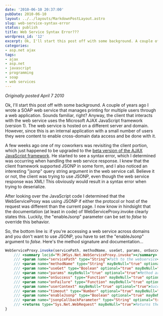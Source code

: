 ```yaml
---
date: '2010-06-10 20:37:00'
pubDate: 2010-06-10
layout: ../../layouts/MarkdownPostLayout.astro
slug: web-service-syntax-error
status: publish
title: Web Service Syntax Error???
wordpress_id: '12'
excerpt: Ok, I'll start this post off with some background. A couple of years ago I wrote a SOAP web service that manages printing for multiple users through a web application. Sounds familiar, right?
categories:
- asp.net ajax
tags:
- ajax
- asp.net
- javascript
- programming
- soap
- web services
---
```


_Originally posted April 7 2010_

Ok, I'll start this post off with some background.  A couple of years ago I wrote a SOAP web service that manages printing for multiple users through a web application.  Sounds familiar, right?  Anyway, the client that interacts with the web service uses the Microsoft AJAX JavaScript framework (version 1).  The web service is hosted on a different server and domain.  However, since this is an internal application with a small number of users they were content to enable cross-domain data access and be done with it.

A few weeks ago one of my coworkers was revisiting the client portion, which just happened to be upgraded to the [beta version of the AJAX JavaScript framework](http://ajax.codeplex.com/).  He started to see a syntax error, which I determined was occurring when handling the web service response.  I knew that the client framework supported JSONP in some form, and I also noticed an interesting "jsonp" query string argument in the web service call.  Believe it or not, the client was trying to use JSONP, even though the web service response was XML!  This obviously would result in a syntax error when trying to deserialize.

After looking over the JavaScript code I determined that the WebServiceProxy was using JSONP if either the protocol or host of the request was different than the current page.  I now know in hindsight that the documentation (at least in code) of WebServiceProxy.invoke clearly states this.  Luckily, the "enableJsonp" parameter can be set to _false_ to override this behavior.

So, the bottom line is:  if you're accessing a web service across domains and you don't want to use JSONP, you have to set the  "enableJsonp" argument to _false_.  Here's the method signature and documentation...

```javascript
WebServiceProxy.invoke(servicePath, methodName, useGet, params, onSuccess, onFailure, userContext, timeout, enableJsonp, jsonpCallbackParameter) {
	/// <summary locid="M:J#Sys.Net.WebServiceProxy.invoke"></summary>
	/// <param name="servicePath" type="String">Path to the webservice</param>
	/// <param name="methodName" type="String" mayBeNull="true" optional="true">Method to invoke</param>
	/// <param name="useGet" type="Boolean" optional="true" mayBeNull="true">Controls whether requests use HttpGet</param>
	/// <param name="params" mayBeNull="true" optional="true">Method args.</param>
	/// <param name="onSuccess" type="Function" mayBeNull="true" optional="true">Success callback</param>
	/// <param name="onFailure" type="Function" mayBeNull="true" optional="true">Failure callback</param>
	/// <param name="userContext" mayBeNull="true" optional="true">Success callback</param>
	/// <param name="timeout" type="Number" optional="true" mayBeNull="true">Timeout in milliseconds</param>
	/// <param name="enableJsonp" type="Boolean" optional="true" mayBeNull="true">Whether to use JSONP if the servicePath is for a different domain (default is true).</param>
	/// <param name="jsonpCallbackParameter" type="String" optional="true" mayBeNull="true">The name of the callback parameter for JSONP request (default is callback).</param>
	/// <returns type="Sys.Net.WebRequest" mayBeNull="true">Returns the request that was sent (null for JSONP requests).</returns>
}
```
